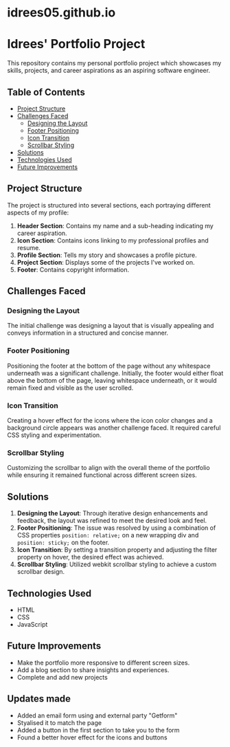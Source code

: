 # idrees05.github.io

# Idrees' Portfolio Project

This repository contains my personal portfolio project which showcases my skills, projects, and career aspirations as an aspiring software engineer.

## Table of Contents

- [Project Structure](#project-structure)
- [Challenges Faced](#challenges-faced)
  - [Designing the Layout](#designing-the-layout)
  - [Footer Positioning](#footer-positioning)
  - [Icon Transition](#icon-transition)
  - [Scrollbar Styling](#scrollbar-styling)
- [Solutions](#solutions)
- [Technologies Used](#technologies-used)
- [Future Improvements](#future-improvements)

## Project Structure

The project is structured into several sections, each portraying different aspects of my profile:

1. **Header Section**: Contains my name and a sub-heading indicating my career aspiration.
2. **Icon Section**: Contains icons linking to my professional profiles and resume.
3. **Profile Section**: Tells my story and showcases a profile picture.
4. **Project Section**: Displays some of the projects I've worked on.
5. **Footer**: Contains copyright information.

## Challenges Faced

### Designing the Layout

The initial challenge was designing a layout that is visually appealing and conveys information in a structured and concise manner.

### Footer Positioning

Positioning the footer at the bottom of the page without any whitespace underneath was a significant challenge. Initially, the footer would either float above the bottom of the page, leaving whitespace underneath, or it would remain fixed and visible as the user scrolled.

### Icon Transition

Creating a hover effect for the icons where the icon color changes and a background circle appears was another challenge faced. It required careful CSS styling and experimentation.

### Scrollbar Styling

Customizing the scrollbar to align with the overall theme of the portfolio while ensuring it remained functional across different screen sizes.

## Solutions

1. **Designing the Layout**: Through iterative design enhancements and feedback, the layout was refined to meet the desired look and feel.
2. **Footer Positioning**: The issue was resolved by using a combination of CSS properties `position: relative;` on a new wrapping div and `position: sticky;` on the footer.
3. **Icon Transition**: By setting a transition property and adjusting the filter property on hover, the desired effect was achieved.
4. **Scrollbar Styling**: Utilized webkit scrollbar styling to achieve a custom scrollbar design.

## Technologies Used

- HTML
- CSS
- JavaScript

## Future Improvements

- Make the portfolio more responsive to different screen sizes.
- Add a blog section to share insights and experiences.
- Complete and add new projects

## Updates made

- Added an email form using and external party "Getform"
- Styalised it to match the page
- Added a button in the first section to take you to the form
- Found a better hover effect for the icons and buttons 
